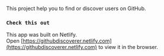 This project help you to find or discover users on GitHub.

### `Check this out`

This app was built on Netlify.<br>
Open [https://githubdiscoverer.netlify.com](https://githubdiscoverer.netlify.com) to view it in the browser.
